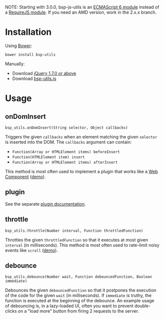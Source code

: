NOTE: Starting with 3.0.0, bsp-js-utils is an [ECMAScript 6 module](http://www.2ality.com/2014/09/es6-modules-final.html) instead of a [RequireJS module](http://requirejs.org/). If you need an AMD version, work in the 2.x.x branch.

# Installation

Using [Bower](http://bower.io/):

`bower install bsp-utils`

Manually:

- Download [jQuery 1.7.0 or above](http://jquery.com/download/)
- Download [bsp-utils.js](https://raw.githubusercontent.com/perfectsense/brightspot-js-utils/master/bsp-utils.js)

# Usage

## onDomInsert

`bsp_utils.onDomInsert(String selector, Object callbacks)`

Triggers the given `callbacks` when an element matching the given `selector` is inserted into the DOM. The `callbacks` argument can contain:

- `Function(Array or HTMLElement items) beforeInsert`
- `Function(HTMLElement item) insert`
- `Function(Array or HTMLElement items) afterInsert`

This method is most often used to implement a plugin that works like a [Web Component](http://www.w3.org/TR/components-intro/) ([demo](http://perfectsense.github.io/brightspot-js-utils/on-dom-insert.html)).

## plugin

See the separate [plugin documentation](PLUGIN.md).

## throttle

`bsp_utils.throttle(Number interval, Function throttledFunction)`

Throttles the given `throttledFunction` so that it executes at most given `interval` (in milliseconds). This method is most often used to rate-limit noisy events like `scroll` ([demo](http://perfectsense.github.io/brightspot-js-utils/throttle.html)).

## debounce

`bsp_utils.debounce(Number wait, Function debouncedFunction, Boolean immediate)`

Debounces the given `debouncedFunction` so that it postpones the execution of the code for the given `wait` (in milliseconds). If `immediate` is truthy, the function is executed at the beginning of the debounce. An example usage of debouncing is, in a lazy-loaded UI, often you want to prevent double-clicks on a "load more" button from firing 2 requests to the server.
